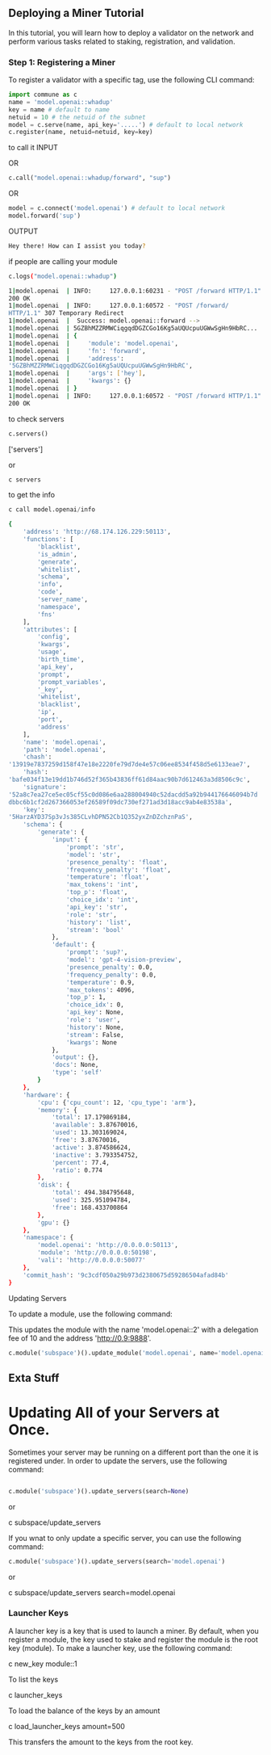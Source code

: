 
## Deploying a Miner Tutorial

In this tutorial, you will learn how to deploy a validator on the network and perform various tasks related to staking, registration, and validation.

### Step 1: Registering a Miner

To register a validator with a specific tag, use the following CLI command:

```python 
import commune as c
name = 'model.openai::whadup'
key = name # default to name
netuid = 10 # the netuid of the subnet
model = c.serve(name, api_key='.....') # default to local network
c.register(name, netuid=netuid, key=key) 
```

to call it 
INPUT

OR
```python
c.call("model.openai::whadup/forward", "sup")
```
OR
```python
model = c.connect('model.openai') # default to local network
model.forward('sup')
```

OUTPUT
```bash
Hey there! How can I assist you today?
```



if people are calling your module

```bash
c.logs("model.openai::whadup")
```

```bash
1|model.openai  | INFO:     127.0.0.1:60231 - "POST /forward HTTP/1.1"
200 OK
1|model.openai  | INFO:     127.0.0.1:60572 - "POST /forward/ 
HTTP/1.1" 307 Temporary Redirect
1|model.openai  |  Success: model.openai::forward --> 
1|model.openai  | 5GZBhMZZRMWCiqgqdDGZCGo16Kg5aUQUcpuUGWwSgHn9HbRC... 
1|model.openai  | {
1|model.openai  |     'module': 'model.openai',
1|model.openai  |     'fn': 'forward',
1|model.openai  |     'address': 
'5GZBhMZZRMWCiqgqdDGZCGo16Kg5aUQUcpuUGWwSgHn9HbRC',
1|model.openai  |     'args': ['hey'],
1|model.openai  |     'kwargs': {}
1|model.openai  | }
1|model.openai  | INFO:     127.0.0.1:60572 - "POST /forward HTTP/1.1"
200 OK
```


to check servers

```python
c.servers()
```
['servers']

or 

```bash
c servers
```

to get the info


```python
c call model.openai/info
```
```bash
{
    'address': 'http://68.174.126.229:50113',
    'functions': [
        'blacklist',
        'is_admin',
        'generate',
        'whitelist',
        'schema',
        'info',
        'code',
        'server_name',
        'namespace',
        'fns'
    ],
    'attributes': [
        'config',
        'kwargs',
        'usage',
        'birth_time',
        'api_key',
        'prompt',
        'prompt_variables',
        '_key',
        'whitelist',
        'blacklist',
        'ip',
        'port',
        'address'
    ],
    'name': 'model.openai',
    'path': 'model.openai',
    'chash': 
'13919e7837259d158f47e18e2220fe79d7de4e57c06ee8534f458d5e6133eae7',
    'hash': 
'bafe034f13e19dd1b746d52f365b43836ff61d84aac90b7d612463a3d8506c9c',
    'signature': 
'52a8c7ea27ce5ec05cf55c0d086e6aa288004940c52dacdd5a92b944176646094b7d
dbbc6b1cf2d267366053ef26589f09dc730ef271ad3d18acc9ab4e83538a',
    'key': 
'5HarzAYD37Sp3vJs385CLvhDPN52Cb1Q352yxZnDZchznPaS',
    'schema': {
        'generate': {
            'input': {
                'prompt': 'str',
                'model': 'str',
                'presence_penalty': 'float',
                'frequency_penalty': 'float',
                'temperature': 'float',
                'max_tokens': 'int',
                'top_p': 'float',
                'choice_idx': 'int',
                'api_key': 'str',
                'role': 'str',
                'history': 'list',
                'stream': 'bool'
            },
            'default': {
                'prompt': 'sup?',
                'model': 'gpt-4-vision-preview',
                'presence_penalty': 0.0,
                'frequency_penalty': 0.0,
                'temperature': 0.9,
                'max_tokens': 4096,
                'top_p': 1,
                'choice_idx': 0,
                'api_key': None,
                'role': 'user',
                'history': None,
                'stream': False,
                'kwargs': None
            },
            'output': {},
            'docs': None,
            'type': 'self'
        }
    },
    'hardware': {
        'cpu': {'cpu_count': 12, 'cpu_type': 'arm'},
        'memory': {
            'total': 17.179869184,
            'available': 3.87670016,
            'used': 13.303169024,
            'free': 3.87670016,
            'active': 3.874586624,
            'inactive': 3.793354752,
            'percent': 77.4,
            'ratio': 0.774
        },
        'disk': {
            'total': 494.384795648,
            'used': 325.951094784,
            'free': 168.433700864
        },
        'gpu': {}
    },
    'namespace': {
        'model.openai': 'http://0.0.0.0:50113',
        'module': 'http://0.0.0.0:50198',
        'vali': 'http://0.0.0.0:50077'
    },
    'commit_hash': '9c3cdf050a29b973d2380675d59286504afad84b'
}
```


Updating Servers 


To update a module, use the following command:

This updates the module with the name 'model.openai::2' with a delegation fee of 10 and the address 'http://0.9:9888'.
```python
c.module('subspace')().update_module('model.openai', name='model.openai::2',delegation_fee=10, address='http://0.9:9888')
```



## Exta Stuff

# Updating All of your Servers at Once. 

Sometimes your server may be running on a different port than the one it is registered under. In order to update the servers, use the following command:

```python

c.module('subspace')().update_servers(search=None)
```

or 

c subspace/update_servers 


If you wnat to only update a specific server, you can use the following command:

```python
c.module('subspace')().update_servers(search='model.openai')
```
or 

c subspace/update_servers search=model.openai


### Launcher Keys

A launcher key is a key that is used to launch a miner. By default, when you register a module, the key used to stake and register the module is the root key (module). To make a launcher key, use the following command:

c new_key module::1

To list the keys

c launcher_keys 


To load the balance of the keys by an amount

c load_launcher_keys amount=500

This transfers the amount to the keys from the root key.




